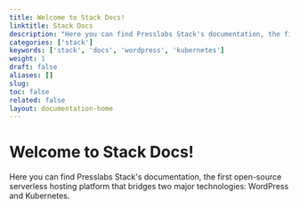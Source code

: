 ```yaml
---
title: Welcome to Stack Docs!
linktitle: Stack Docs
description: "Here you can find Presslabs Stack's documentation, the first open-source serverless hosting platform that bridges two major technologies: WordPress and Kubernetes."
categories: ['stack']
keywords: ['stack', 'docs', 'wordpress', 'kubernetes']
weight: 1
draft: false
aliases: []
slug:
toc: false
related: false
layout: documentation-home
---
```


# Welcome to Stack Docs!

Here you can find Presslabs Stack's documentation, the first open-source serverless hosting platform that bridges two major technologies: WordPress and Kubernetes.
